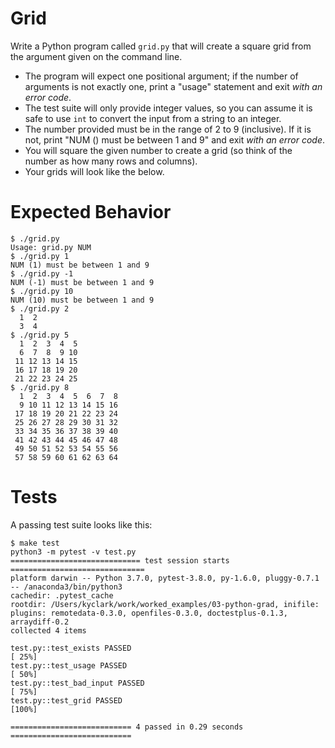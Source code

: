 # Grid

Write a Python program called `grid.py` that will create a square grid from the argument given on the command line. 

* The program will expect one positional argument; if the number of arguments is not exactly one, print a "usage" statement and exit *with an error code*.
* The test suite will only provide integer values, so you can assume it is safe to use `int` to convert the input from a string to an integer.
* The number provided must be in the range of 2 to 9 (inclusive). If it is not, print "NUM (<the number>) must be between 1 and 9" and exit *with an error code*.
* You will square the given number to create a grid (so think of the number as how many rows and columns).
* Your grids will look like the below. 

# Expected Behavior

````
$ ./grid.py
Usage: grid.py NUM
$ ./grid.py 1
NUM (1) must be between 1 and 9
$ ./grid.py -1
NUM (-1) must be between 1 and 9
$ ./grid.py 10
NUM (10) must be between 1 and 9
$ ./grid.py 2
  1  2
  3  4
$ ./grid.py 5
  1  2  3  4  5
  6  7  8  9 10
 11 12 13 14 15
 16 17 18 19 20
 21 22 23 24 25
$ ./grid.py 8
  1  2  3  4  5  6  7  8
  9 10 11 12 13 14 15 16
 17 18 19 20 21 22 23 24
 25 26 27 28 29 30 31 32
 33 34 35 36 37 38 39 40
 41 42 43 44 45 46 47 48
 49 50 51 52 53 54 55 56
 57 58 59 60 61 62 63 64
````

# Tests

A passing test suite looks like this:

````
$ make test
python3 -m pytest -v test.py
============================= test session starts ==============================
platform darwin -- Python 3.7.0, pytest-3.8.0, py-1.6.0, pluggy-0.7.1 -- /anaconda3/bin/python3
cachedir: .pytest_cache
rootdir: /Users/kyclark/work/worked_examples/03-python-grad, inifile:
plugins: remotedata-0.3.0, openfiles-0.3.0, doctestplus-0.1.3, arraydiff-0.2
collected 4 items

test.py::test_exists PASSED                                              [ 25%]
test.py::test_usage PASSED                                               [ 50%]
test.py::test_bad_input PASSED                                           [ 75%]
test.py::test_grid PASSED                                                [100%]

=========================== 4 passed in 0.29 seconds ===========================
````
